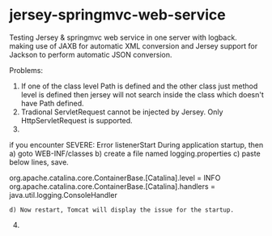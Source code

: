 # jersey-springmvc-web-service
Testing Jersey & springmvc web service in one server with logback.<br/>
making use of JAXB for automatic XML conversion and Jersey support for Jackson to perform automatic JSON conversion.

Problems:
1) If one of the class level Path is defined and the other class just method level is defined then jersey will not search inside the class which doesn't have Path defined.
2) Tradional ServletRequest cannot be injected by Jersey. Only HttpServletRequest is supported.
3) 

if you encounter 
		SEVERE: Error listenerStart
During application startup, then 
	a) goto WEB-INF/classes
	b) create a file named logging.properties
	c) paste below lines, save.

org.apache.catalina.core.ContainerBase.[Catalina].level = INFO
org.apache.catalina.core.ContainerBase.[Catalina].handlers = java.util.logging.ConsoleHandler

	d) Now restart, Tomcat will display the issue for the startup.



4) 

